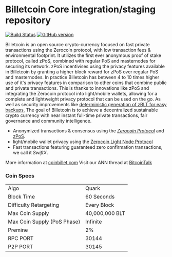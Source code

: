 Billetcoin Core integration/staging repository
=====================================

[![Build Status](https://travis-ci.org/Billetcoin-Project/Billetcoin.svg?branch=master)](https://travis-ci.org/Billetcoin-Project/Billetcoin) [![GitHub version](https://badge.fury.io/gh/Billetcoin-Project%2FBilletcoin.svg)](https://badge.fury.io/gh/Billetcoin-Project%2FBilletcoin)

Billetcoin is an open source crypto-currency focused on fast private transactions using the Zerocoin protocol, with low transaction fees & environmental footprint.  It utilizes the first ever anonymous proof of stake protocol, called zPoS, combined with regular PoS and masternodes for securing its network. zPoS incentivises using the privacy features available in Billetcoin by granting a higher block reward for zPoS over regular PoS and masternodes. In practice Billetcoin has between 4 to 10 times higher use of it's privacy features in comparison to other coins that combine public and private transactions. This is thanks to innovations like zPoS and integrating the Zerocoin protocol into light/mobile wallets, allowing for a complete and lightweight privacy protocol that can be used on the go. As well as security improvements like [deterministic generation of zBLT for easy backups.](https://www.reddit.com/r/billetcoin/comments/8gbjf7/how_to_use_deterministic_zerocoin_generation/)
The goal of Billetcoin is to achieve a decentralized sustainable crypto currency with near instant full-time private transactions, fair governance and community intelligence.
- Anonymized transactions & consensus using the [_Zerocoin Protocol_](http://www.billetcoin.org/zpiv) and [zPoS](https://billetcoin.org/zpos/).
- light/mobile wallet privacy using the [Zerocoin Light Node Protocol](https://billetcoin.org/wp-content/uploads/2018/11/Zerocoin_Light_Node_Protocol.pdf)
- Fast transactions featuring guaranteed zero confirmation transactions, we call it _SwiftX_.

More information at [coinbillet.com](http://billetcoin.com) Visit our ANN thread at [BitcoinTalk](http://www.bitcointalk.org/index.php?)

### Coin Specs
<table>
<tr><td>Algo</td><td>Quark</td></tr>
<tr><td>Block Time</td><td>60 Seconds</td></tr>
<tr><td>Difficulty Retargeting</td><td>Every Block</td></tr>
<tr><td>Max Coin Supply</td><td>40,000,000 BLT</td></tr>
<tr><td>Max Coin Supply (PoS Phase)</td><td>Infinite</td></tr>
<tr><td>Premine</td><td>2%</td></tr>
<tr><td>RPC PORT</td><td>30144</td></tr>
<tr><td>P2P PORT</td><td>30145</td></tr>
</table>
